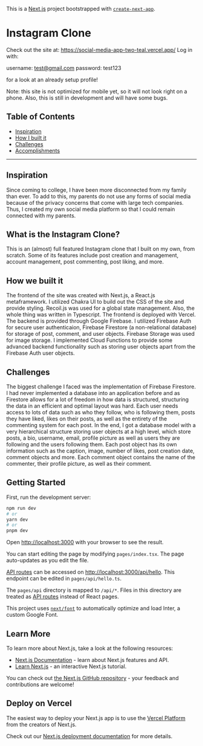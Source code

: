 This is a [Next.js](https://nextjs.org/) project bootstrapped with [`create-next-app`](https://github.com/vercel/next.js/tree/canary/packages/create-next-app).


# Instagram Clone

Check out the site at: https://social-media-app-two-teal.vercel.app/
Log in with:

username: test@gmail.com
password: test123

for a look at an already setup profile!

Note: this site is not optimized for mobile yet, so it will not look right on a phone.
Also, this is still in development and will have some bugs.

## Table of Contents
- [Inspiration](#inspiration)
- [How I built it](#how-we-built-it)
- [Challenges](#challenges)
- [Accomplishments](#accomplishments)

---

## Inspiration
Since coming to college, I have been more disconnected from my family than ever. To add to this, my parents do not use any forms of social media because of the privacy concerns that come with large tech companies. Thus, I created my own social media platform so that I could remain connected with my parents.

## What is the Instagram Clone?
This is an (almost) full featured Instagram clone that I built on my own, from scratch. Some of its features include post creation and management, account management, post commenting, post liking, and more.

## How we built it
The frontend of the site was created with Next.js, a React.js metaframework. I utilized Chakra UI to build out the CSS of the site and provide styling. Recoil.js was used for a global state management. Also, the whole thing was written in Typescript. The frontend is deployed with Vercel. The backend is provided through Google Firebase. I utilized Firebase Auth for secure user authenticaion, Firebase Firestore (a non-relational database) for storage of post, comment, and user objects. Firebase Storage was used for image storage. I implemented Cloud Functions to provide some advanced backend functionality such as storing user objects apart from the Firebase Auth user objects.

## Challenges
The biggest challenge I faced was the implementation of Firebase Firestore. I had never implemented a database into an application before and as Firestore allows for a lot of freedom in how data is structured, structuring the data in an efficient and optimal layout was hard. Each user needs access to lots of data such as who they follow, who is following them, posts they have liked, likes on their posts, as well as the entirety of the commenting system for each post. In the end, I got a database model with a very hierarchical structure storing user objects at a high level, which store posts, a bio, username, email, profile picture as well as users they are following and the users following them. Each post object has its own information such as the caption, image, number of likes, post creation date, comment objects and more. Each comment object contains the name of the commenter, their profile picture, as well as their comment.


## Getting Started

First, run the development server:

```bash
npm run dev
# or
yarn dev
# or
pnpm dev
```

Open [http://localhost:3000](http://localhost:3000) with your browser to see the result.

You can start editing the page by modifying `pages/index.tsx`. The page auto-updates as you edit the file.

[API routes](https://nextjs.org/docs/api-routes/introduction) can be accessed on [http://localhost:3000/api/hello](http://localhost:3000/api/hello). This endpoint can be edited in `pages/api/hello.ts`.

The `pages/api` directory is mapped to `/api/*`. Files in this directory are treated as [API routes](https://nextjs.org/docs/api-routes/introduction) instead of React pages.

This project uses [`next/font`](https://nextjs.org/docs/basic-features/font-optimization) to automatically optimize and load Inter, a custom Google Font.

## Learn More

To learn more about Next.js, take a look at the following resources:

- [Next.js Documentation](https://nextjs.org/docs) - learn about Next.js features and API.
- [Learn Next.js](https://nextjs.org/learn) - an interactive Next.js tutorial.

You can check out [the Next.js GitHub repository](https://github.com/vercel/next.js/) - your feedback and contributions are welcome!

## Deploy on Vercel

The easiest way to deploy your Next.js app is to use the [Vercel Platform](https://vercel.com/new?utm_medium=default-template&filter=next.js&utm_source=create-next-app&utm_campaign=create-next-app-readme) from the creators of Next.js.

Check out our [Next.js deployment documentation](https://nextjs.org/docs/deployment) for more details.
